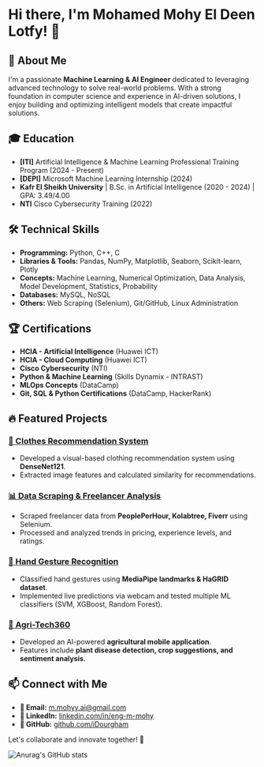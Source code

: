 # Hi there, I'm Mohamed Mohy El Deen Lotfy! 👋

## 🚀 About Me
I'm a passionate **Machine Learning & AI Engineer** dedicated to leveraging advanced technology to solve real-world problems. With a strong foundation in computer science and experience in AI-driven solutions, I enjoy building and optimizing intelligent models that create impactful solutions.

## 🎓 Education
- **[ITI]** Artificial Intelligence & Machine Learning Professional Training Program (2024 - Present)
- **[DEPI]** Microsoft Machine Learning Internship (2024)
- **Kafr El Sheikh University** | B.Sc. in Artificial Intelligence (2020 - 2024) | GPA: 3.49/4.00
- **NTI** Cisco Cybersecurity Training (2022)

## 🛠️ Technical Skills
- **Programming:** Python, C++, C
- **Libraries & Tools:** Pandas, NumPy, Matplotlib, Seaborn, Scikit-learn, Plotly
- **Concepts:** Machine Learning, Numerical Optimization, Data Analysis, Model Development, Statistics, Probability
- **Databases:** MySQL, NoSQL
- **Others:** Web Scraping (Selenium), Git/GitHub, Linux Administration

## 🏆 Certifications
- **HCIA - Artificial Intelligence** (Huawei ICT)
- **HCIA - Cloud Computing** (Huawei ICT)
- **Cisco Cybersecurity** (NTI)
- **Python & Machine Learning** (Skills Dynamix - INTRAST)
- **MLOps Concepts** (DataCamp)
- **Git, SQL & Python Certifications** (DataCamp, HackerRank)

## 🔥 Featured Projects
### [🧥 Clothes Recommendation System](https://github.com/iDourgham/DEPI-Fashion-Recommender)
- Developed a visual-based clothing recommendation system using **DenseNet121**.
- Extracted image features and calculated similarity for recommendations.

### [📊 Data Scraping & Freelancer Analysis](https://github.com/youssefhusain/project-Data-Exploration-Freelancer-Analysis)
- Scraped freelancer data from **PeoplePerHour, Kolabtree, Fiverr** using Selenium.
- Processed and analyzed trends in pricing, experience levels, and ratings.

### [🤝 Hand Gesture Recognition](https://github.com/iDourgham/Hand-Gesture-Classification)
- Classified hand gestures using **MediaPipe landmarks & HaGRID dataset**.
- Implemented live predictions via webcam and tested multiple ML classifiers (SVM, XGBoost, Random Forest).

### [🌱 Agri-Tech360](https://github.com/Elksass315/Agri-tech360)
- Developed an AI-powered **agricultural mobile application**.
- Features include **plant disease detection, crop suggestions, and sentiment analysis**.

## 📫 Connect with Me
- **📧 Email:** m.mohyy.ai@gmail.com
- **🔗 LinkedIn:** [linkedin.com/in/eng-m-mohy](https://linkedin.com/in/eng-m-mohy)
- **🐙 GitHub:** [github.com/iDourgham](https://github.com/iDourgham)

Let's collaborate and innovate together! 🚀

![Anurag's GitHub stats](https://github-readme-stats.vercel.app/api?username=iDourgham&show_icons=true&theme=transparent)
